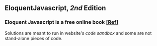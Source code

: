 ## EloquentJavascript, *2nd* Edition

### Eloquent Javascript is a free online book [**[Ref]**](http://eloquentjavascript.net/)

Solutions are meant to run in website's *code sandbox* and some are not stand-alone pieces of code.
